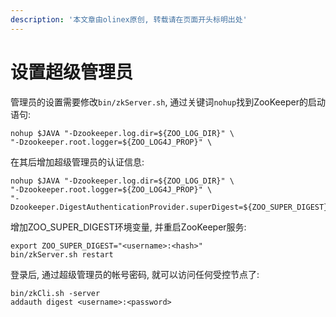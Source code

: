 ```yaml
---
description: '本文章由olinex原创, 转载请在页面开头标明出处'
---
```


# 设置超级管理员

管理员的设置需要修改`bin/zkServer.sh`, 通过关键词`nohup`找到ZooKeeper的启动语句:

```text
nohup $JAVA "-Dzookeeper.log.dir=${ZOO_LOG_DIR}" \
"-Dzookeeper.root.logger=${ZOO_LOG4J_PROP}" \
```

在其后增加超级管理员的认证信息:

```text
nohup $JAVA "-Dzookeeper.log.dir=${ZOO_LOG_DIR}" \
"-Dzookeeper.root.logger=${ZOO_LOG4J_PROP}" \
"-Dzookeeper.DigestAuthenticationProvider.superDigest=${ZOO_SUPER_DIGEST}"
```

增加ZOO\_SUPER\_DIGEST环境变量, 并重启ZooKeeper服务:

```text
export ZOO_SUPER_DIGEST="<username>:<hash>"
bin/zkServer.sh restart
```

登录后, 通过超级管理员的帐号密码, 就可以访问任何受控节点了:

```text
bin/zkCli.sh -server
addauth digest <username>:<password>
```

